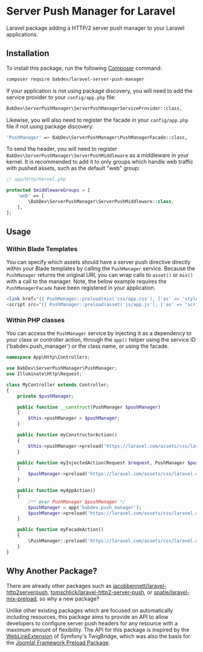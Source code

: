 # Server Push Manager for Laravel

Laravel package adding a HTTP/2 server push manager to your Laravel applications.

## Installation

To install this package, run the following [Composer](https://getcomposer.org/) command:

```sh
composer require babdev/laravel-server-push-manager
```

If your application is not using package discovery, you will need to add the service provider to your `config/app.php` file:

```sh
BabDev\ServerPushManager\ServerPushManagerServiceProvider::class,
```

Likewise, you will also need to register the facade in your `config/app.php` file if not using package discovery:

```sh
'PushManager' => BabDev\ServerPushManager\PushManagerFacade::class,
``` 

To send the header, you will need to register `BabDev\ServerPushManager\ServerPushMiddleware` as a middleware in your kernel. It is recommended to add it to only groups which handle web traffic with pushed assets, such as the default "web" group:

```php
// app/Http/Kernel.php

protected $middlewareGroups = [
    'web' => [
        \BabDev\ServerPushManager\ServerPushMiddleware::class,
    ],
];
```

## Usage

### Within Blade Templates

You can specify which assets should have a server push directive directly within your Blade templates by calling the `PushManager` service. Because the `PushManager` returns the original URI, you can wrap calls to `asset()` or `mix()` with a call to the manager. Note, the below example requires the `PushManagerFacade` have been registered in your application.

```php
<link href="{{ PushManager::preload(mix('css/app.css'), ['as' => 'stylesheet']) }}" rel="stylesheet">
<script src="{{ PushManager::preload(asset('js/app.js'), ['as' => 'script']) }}"></script>
```

### Within PHP classes

You can access the `PushManager` service by injecting it as a dependency to your class or controller action, through the `app()` helper using the service ID ('babdev.push_manager') or the class name, or using the facade.

```php
namespace App\Http\Controllers;

use BabDev\ServerPushManager\PushManager;
use Illuminate\Http\Request;

class MyController extends Controller;
{
    private $pushManager;

    public function __construct(PushManager $pushManager)
    {
        $this->pushManager = $pushManager;
    }

    public function myConstructorAction()
    {
        $this->pushManager->preload('https://laravel.com/assets/css/laravel.css', ['as' => 'stylesheet']);
    }

    public function myInjectedAction(Request $request, PushManager $pushManager)
    {
        $pushManager->preload('https://laravel.com/assets/css/laravel.css', ['as' => 'stylesheet']);
    }

    public function myAppAction()
    {
        /** @var PushManager $pushManager */
        $pushManager = app('babdev.push_manager');
        $pushManager->preload('https://laravel.com/assets/css/laravel.css', ['as' => 'stylesheet']);
    }

    public function myFacadeAction()
    {
        \PushManager::preload('https://laravel.com/assets/css/laravel.css', ['as' => 'stylesheet']);
    }
}
```

## Why Another Package?

There are already other packages such as [jacobbennett/laravel-http2serverpush](https://github.com/JacobBennett/laravel-HTTP2ServerPush), [tomschlick/laravel-http2-server-push](https://github.com/tomschlick/laravel-http2-server-push), or [spatie/laravel-mix-preload](https://github.com/spatie/laravel-mix-preload), so why a new package?

Unlike other existing packages which are focused on automatically including resources, this package aims to provide an API to allow developers to configure server push headers for any resource with a maximum amount of flexibility.  The API for this package is inspired by the [WebLinkExtension](https://github.com/symfony/twig-bridge/blob/master/Extension/WebLinkExtension.php) of Symfony's TwigBridge, which was also the basis for the [Joomla! Framework Preload Package](https://github.com/joomla-framework/preload).
